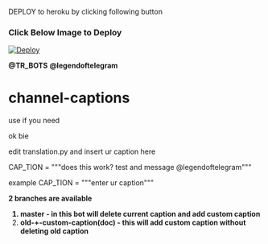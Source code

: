 DEPLOY to heroku by clicking following button

### Click Below Image to Deploy
[![Deploy](https://coursework.vschool.io/content/images/size/w2000/2018/10/heroku_logo.jpeg)](https://heroku.com/deploy?template=https://github.com/Munnipopz/mpfilter2)

<B>@TR_BOTS</B>
<B>@legendoftelegram</B>






# channel-captions
use if you need 



ok bie 


edit translation.py and insert ur caption here 

CAP_TION = """does this work? test and message @legendoftelegram"""

example CAP_TION = """enter ur caption"""





<B>2 branches are available

1) master - in this bot will delete current caption and add custom caption
2) old-+-custom-caption(doc) - this will add custom caption without deleting old caption</B>
